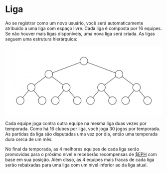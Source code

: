 # Liga

Ao se registrar como um novo usuário, você será automaticamente atribuído a uma liga com espaço livre. Cada liga é composta por 16 equipes. Se não houver mais ligas disponíveis, uma nova liga será criada. As ligas seguem uma estrutura hierárquica:

![](../.gitbook/assets/221b.png)

Cada equipe joga contra outra equipe na mesma liga duas vezes por temporada. Como há 16 clubes por liga, você joga 30 jogos por temporada. As partidas da liga são disputadas uma vez por dia, então uma temporada dura cerca de um mês.

No final da temporada, as 4 melhores equipes de cada liga serão promovidas para o próximo nível e receberão recompensas de [$EPH](../economia/eph.md) com base em sua posição. Além disso, as 4 equipes mais fracas de cada liga serão rebaixadas para uma liga com um nível inferior ao da liga atual.

